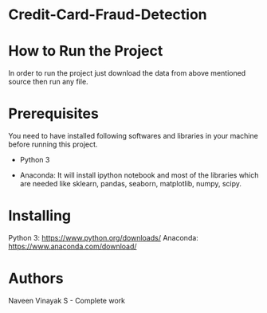 # Credit-Card-Fraud-Detection

# How to Run the Project

In order to run the project just download the data from above mentioned source then run any file.

# Prerequisites

You need to have installed following softwares and libraries in your machine before running this project.

  * Python 3
  
  * Anaconda: It will install ipython notebook and most of the libraries which are needed like sklearn, pandas, seaborn, matplotlib, numpy, scipy.

# Installing

Python 3: https://www.python.org/downloads/
Anaconda: https://www.anaconda.com/download/

# Authors
Naveen Vinayak S - Complete work
